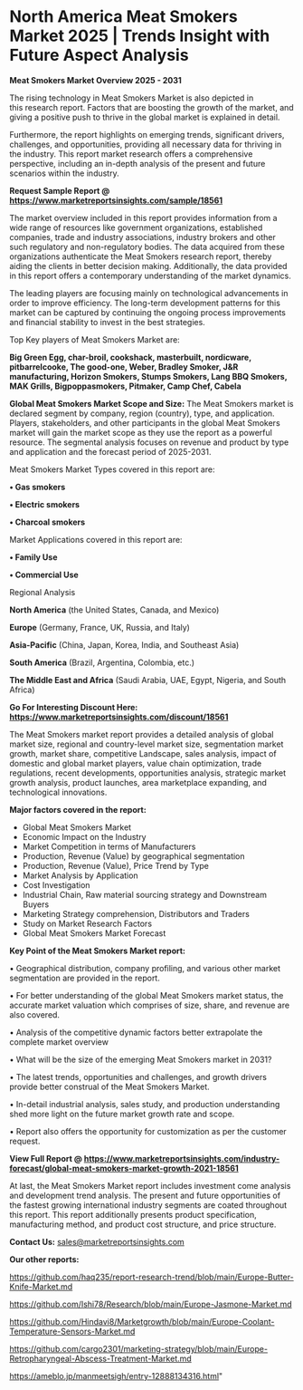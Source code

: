 # North America Meat Smokers Market 2025 | Trends Insight with Future Aspect Analysis

<Strong> Meat Smokers Market Overview 2025 - 2031</strong>

The rising technology in Meat Smokers Market is also depicted in this research report. Factors that are boosting the growth of the market, and giving a positive push to thrive in the global market is explained in detail.

Furthermore, the report highlights on emerging trends, significant drivers, challenges, and opportunities, providing all necessary data for thriving in the industry. This report market research offers a comprehensive perspective, including an in-depth analysis of the present and future scenarios within the industry.

<strong>Request Sample Report @ <a href=https://www.marketreportsinsights.com/sample/18561>https://www.marketreportsinsights.com/sample/18561</a></strong>

The market overview included in this report provides information from a wide range of resources like government organizations, established companies, trade and industry associations, industry brokers and other such regulatory and non-regulatory bodies. The data acquired from these organizations authenticate the Meat Smokers research report, thereby aiding the clients in better decision making. Additionally, the data provided in this report offers a contemporary understanding of the market dynamics.

The leading players are focusing mainly on technological advancements in order to improve efficiency. The long-term development patterns for this market can be captured by continuing the ongoing process improvements and financial stability to invest in the best strategies.

Top Key players of Meat Smokers Market are:

<strong>Big Green Egg, char-broil, cookshack, masterbuilt, nordicware, pitbarrelcooke, The good-one, Weber, Bradley Smoker, J&R manufacturing, Horizon Smokers, Stumps Smokers, Lang BBQ Smokers, MAK Grills, Bigpoppasmokers, Pitmaker, Camp Chef, Cabela</strong>

<strong><b>Global Meat Smokers Market Scope and Size:</b></strong>
The Meat Smokers market is declared segment by company, region (country), type, and application. Players, stakeholders, and other participants in the global Meat Smokers market will gain the market scope as they use the report as a powerful resource. The segmental analysis focuses on revenue and product by type and application and the forecast period of 2025-2031.

Meat Smokers Market Types covered in this report are:

<strong>• Gas smokers

• Electric smokers

• Charcoal smokers</strong>

Market Applications covered in this report are:

<strong>• Family Use

• Commercial Use</strong> 

Regional Analysis

<strong>North America</strong> (the United States, Canada, and Mexico)

<strong>Europe</strong> (Germany, France, UK, Russia, and Italy)

<strong>Asia-Pacific</strong> (China, Japan, Korea, India, and Southeast Asia)

<strong>South America</strong> (Brazil, Argentina, Colombia, etc.)

<strong>The Middle East and Africa</strong> (Saudi Arabia, UAE, Egypt, Nigeria, and South Africa)

<strong>Go For Interesting Discount Here: <a href=https://www.marketreportsinsights.com/discount/18561>https://www.marketreportsinsights.com/discount/18561</a></strong>

The Meat Smokers market report provides a detailed analysis of global market size, regional and country-level market size, segmentation market growth, market share, competitive Landscape, sales analysis, impact of domestic and global market players, value chain optimization, trade regulations, recent developments, opportunities analysis, strategic market growth analysis, product launches, area marketplace expanding, and technological innovations.

<strong><b>Major factors covered in the report:</b></strong>
<ul>
  <li>Global Meat Smokers Market </li>
  <li>Economic Impact on the Industry</li>
  <li>Market Competition in terms of Manufacturers</li>
  <li>Production, Revenue (Value) by geographical segmentation</li>
  <li>Production, Revenue (Value), Price Trend by Type</li>
  <li>Market Analysis by Application</li>
  <li>Cost Investigation</li>
  <li>Industrial Chain, Raw material sourcing strategy and Downstream Buyers</li>
  <li>Marketing Strategy comprehension, Distributors and Traders</li>
  <li>Study on Market Research Factors</li>
  <li>Global Meat Smokers Market Forecast</li>
</ul>

<strong><b>Key Point of the Meat Smokers Market report:</b></strong>

• Geographical distribution, company profiling, and various other market segmentation are provided in the report.

• For better understanding of the global Meat Smokers market status, the accurate market valuation which comprises of size, share, and revenue are also covered.

• Analysis of the competitive dynamic factors better extrapolate the complete market overview

• What will be the size of the emerging Meat Smokers market in 2031?

• The latest trends, opportunities and challenges, and growth drivers provide better construal of the Meat Smokers Market.

• In-detail industrial analysis, sales study, and production understanding shed more light on the future market growth rate and scope.

• Report also offers the opportunity for customization as per the customer request.

<strong><b>View Full Report @ <a href=https://www.marketreportsinsights.com/industry-forecast/global-meat-smokers-market-growth-2021-18561>https://www.marketreportsinsights.com/industry-forecast/global-meat-smokers-market-growth-2021-18561</a></b></strong>


At last, the Meat Smokers Market report includes investment come analysis and development trend analysis. The present and future opportunities of the fastest growing international industry segments are coated throughout this report. This report additionally presents product specification, manufacturing method, and product cost structure, and price structure.

<strong>Contact Us:</strong>
sales@marketreportsinsights.com

<strong>Our other reports:</strong>

<a href=https://github.com/haq235/report-research-trend/blob/main/Europe-Butter-Knife-Market.md>https://github.com/haq235/report-research-trend/blob/main/Europe-Butter-Knife-Market.md</a>

<a href=https://github.com/Ishi78/Research/blob/main/Europe-Jasmone-Market.md>https://github.com/Ishi78/Research/blob/main/Europe-Jasmone-Market.md</a>

<a href=https://github.com/Hindavi8/Marketgrowth/blob/main/Europe-Coolant-Temperature-Sensors-Market.md>https://github.com/Hindavi8/Marketgrowth/blob/main/Europe-Coolant-Temperature-Sensors-Market.md</a>

<a href=https://github.com/cargo2301/marketing-strategy/blob/main/Europe-Retropharyngeal-Abscess-Treatment-Market.md>https://github.com/cargo2301/marketing-strategy/blob/main/Europe-Retropharyngeal-Abscess-Treatment-Market.md</a>

<a href=https://ameblo.jp/manmeetsigh/entry-12888134316.html>https://ameblo.jp/manmeetsigh/entry-12888134316.html</a>"

